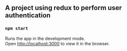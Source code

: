 ## A project using redux to perform user authentication

### `npm start`

Runs the app in the development mode.<br />
Open [http://localhost:3000](http://localhost:3000) to view it in the browser.
